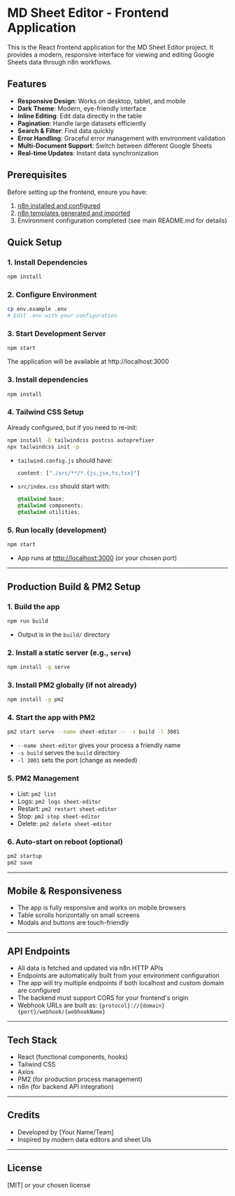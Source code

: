 # MD Sheet Editor - Frontend Application

This is the React frontend application for the MD Sheet Editor project. It provides a modern, responsive interface for viewing and editing Google Sheets data through n8n workflows.

## Features

- **Responsive Design**: Works on desktop, tablet, and mobile
- **Dark Theme**: Modern, eye-friendly interface
- **Inline Editing**: Edit data directly in the table
- **Pagination**: Handle large datasets efficiently
- **Search & Filter**: Find data quickly
- **Error Handling**: Graceful error management with environment validation
- **Multi-Document Support**: Switch between different Google Sheets
- **Real-time Updates**: Instant data synchronization

## Prerequisites

Before setting up the frontend, ensure you have:
1. [n8n installed and configured](n8n_templates/README-n8n-generator.md)
2. [n8n templates generated and imported](n8n_templates/README-n8n-generator.md#5-generate-and-import-templates)
3. Environment configuration completed (see main README.md for details)

## Quick Setup

### 1. Install Dependencies
```bash
npm install
```

### 2. Configure Environment
```bash
cp env.example .env
# Edit .env with your configuration
```

### 3. Start Development Server
```bash
npm start
```

The application will be available at http://localhost:3000

### 3. Install dependencies
```sh
npm install
```

### 4. Tailwind CSS Setup
Already configured, but if you need to re-init:
```sh
npm install -D tailwindcss postcss autoprefixer
npx tailwindcss init -p
```
- `tailwind.config.js` should have:
  ```js
  content: ["./src/**/*.{js,jsx,ts,tsx}"]
  ```
- `src/index.css` should start with:
  ```css
  @tailwind base;
  @tailwind components;
  @tailwind utilities;
  ```

### 5. Run locally (development)
```sh
npm start
```
- App runs at [http://localhost:3000](http://localhost:3000) (or your chosen port)

---

## Production Build & PM2 Setup

### 1. Build the app
```sh
npm run build
```
- Output is in the `build/` directory

### 2. Install a static server (e.g., `serve`)
```sh
npm install -g serve
```

### 3. Install PM2 globally (if not already)
```sh
npm install -g pm2
```

### 4. Start the app with PM2
```sh
pm2 start serve --name sheet-editor -- -s build -l 3001
```
- `--name sheet-editor` gives your process a friendly name
- `-s build` serves the `build` directory
- `-l 3001` sets the port (change as needed)

### 5. PM2 Management
- List: `pm2 list`
- Logs: `pm2 logs sheet-editor`
- Restart: `pm2 restart sheet-editor`
- Stop: `pm2 stop sheet-editor`
- Delete: `pm2 delete sheet-editor`

### 6. Auto-start on reboot (optional)
```sh
pm2 startup
pm2 save
```

---

## Mobile & Responsiveness
- The app is fully responsive and works on mobile browsers
- Table scrolls horizontally on small screens
- Modals and buttons are touch-friendly

---

## API Endpoints
- All data is fetched and updated via n8n HTTP APIs
- Endpoints are automatically built from your environment configuration
- The app will try multiple endpoints if both localhost and custom domain are configured
- The backend must support CORS for your frontend's origin
- Webhook URLs are built as: `{protocol}://{domain}{port}/webhook/{webhookName}`

---

## Tech Stack
- React (functional components, hooks)
- Tailwind CSS
- Axios
- PM2 (for production process management)
- n8n (for backend API integration)

---

## Credits
- Developed by [Your Name/Team]
- Inspired by modern data editors and sheet UIs

---

## License
[MIT] or your chosen license
